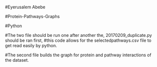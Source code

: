 #Eyerusalem Abebe



#Protein-Pathways-Graphs


#Python

#The two file should be run one after another the, 20170209_duplicate.py should be ran first,
#this code allows for the selectedpathways.csv file to get read easily by python.

#The second file builds the graph for protein and pathway interactions of the dataset.

